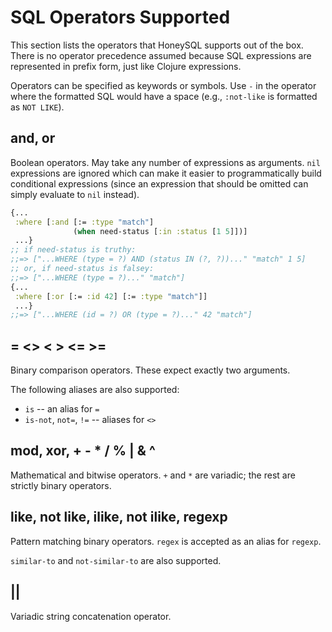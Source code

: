 # SQL Operators Supported

This section lists the operators that HoneySQL supports
out of the box. There is no operator precedence assumed
because SQL expressions are represented in prefix form,
just like Clojure expressions.

Operators can be specified as keywords or symbols. Use
`-` in the operator where the formatted SQL would have
a space (e.g., `:not-like` is formatted as `NOT LIKE`).

## and, or

Boolean operators. May take any number of expressions
as arguments. `nil` expressions are ignored which can
make it easier to programmatically build conditional
expressions (since an expression that should be omitted
can simply evaluate to `nil` instead).

```clojure
{...
 :where [:and [:= :type "match"]
              (when need-status [:in :status [1 5]])]
 ...}
;; if need-status is truthy:
;;=> ["...WHERE (type = ?) AND (status IN (?, ?))..." "match" 1 5]
;; or, if need-status is falsey:
;;=> ["...WHERE (type = ?)..." "match"]
{...
 :where [:or [:= :id 42] [:= :type "match"]]
 ...}
;;=> ["...WHERE (id = ?) OR (type = ?)..." 42 "match"]
```

## = <> < > <= >=

Binary comparison operators. These expect exactly
two arguments.

The following aliases are also supported:
* `is` -- an alias for `=`
* `is-not`, `not=`, `!=` -- aliases for `<>`

## mod, xor, + - * / % | & ^

Mathematical and bitwise operators. `+` and `*` are
variadic; the rest are strictly binary operators.

## like, not like, ilike, not ilike, regexp

Pattern matching binary operators. `regex` is accepted
as an alias for `regexp`.

`similar-to` and `not-similar-to` are also supported.

## ||

Variadic string concatenation operator.
